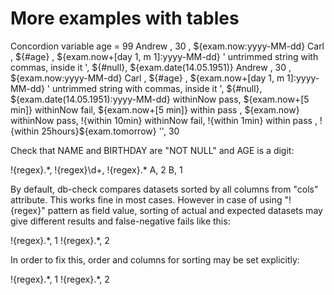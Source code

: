 # More examples with tables

<div>
    <e:summary/>
    <e:example name="Using of vars and EL">
        <e:given print="true">
            <span>Concordion variable age = <span c:set="#age">99</span></span>    
            <e:db-set table="PERSON" cols="NAME, AGE, BIRTHDAY, ID=1..10">
                <row>Andrew                                     , 30      , ${exam.now:yyyy-MM-dd}</row>
                <row>Carl                                       , ${#age} , ${exam.now+[day 1, m 1]:yyyy-MM-dd}</row>
                <row>' untrimmed string with commas, inside it ', ${#null}, ${exam.date(14.05.1951)}</row>
            </e:db-set>
        </e:given>
        <e:then print="true">
            <e:db-check table="PERSON" cols="NAME, AGE, BIRTHDAY">
                <row>Andrew                                     , 30      , ${exam.now:yyyy-MM-dd}</row>
                <row>  Carl                                     , ${#age} , ${exam.now+[day 1, m 1]:yyyy-MM-dd}</row>
                <row>' untrimmed string with commas, inside it ', ${#null}, ${exam.date(14.05.1951):yyyy-MM-dd}</row>
            </e:db-check>
        </e:then>
    </e:example>
    <e:example name="Check within tolerance of expected timestamp" status="ExpectedToFail">
        <e:given print="true">
            <e:db-set table="PERSON" cols="NAME, BIRTHDAY, ID=1..10">
                <row>withinNow pass, ${exam.now+[5 min]}</row>
                <row>withinNow fail, ${exam.now+[5 min]}</row>
                <row>within pass   , ${exam.now}</row>
            </e:db-set>
        </e:given>
        <e:then print="true">
            <e:db-check table="PERSON" cols="NAME, BIRTHDAY">
                <row>withinNow pass, !{within 10min}</row>
                <row>withinNow fail, !{within 1min}</row>
                <row>within pass   , !{within 25hours}${exam.tomorrow}</row>
            </e:db-check>
        </e:then>
    </e:example>
    <e:example name="Check with regex" status="ExpectedToFail">
        <e:given print="true">
            <e:db-set table="PERSON" cols="NAME, AGE, ID=1..10">
                <row>'', 30</row>
            </e:db-set>
        </e:given>
        <e:then print="true">
            <p>Check that NAME and BIRTHDAY are "NOT NULL" and AGE is a digit:</p>
            <e:db-check table="PERSON" cols="NAME, AGE, BIRTHDAY">
                <row>!{regex}.*, !{regex}\d+, !{regex}.*</row>
            </e:db-check>
        </e:then>
    </e:example>
    <e:example name="Check with order by" status="ExpectedToFail">
        <e:given print="true">
            <e:db-set table="PERSON" cols="NAME, AGE, ID=1..10">
                <row>A, 2</row>
                <row>B, 1</row>
            </e:db-set>
        </e:given>
        <e:then print="true">
            <p>
                By default, db-check compares datasets sorted by all columns from "cols" attribute.
                This works fine in most cases. However in case of using "!{regex}" pattern as field value, 
                sorting of actual and expected datasets may give different results and false-negative fails like this:
            </p>
            <e:db-check table="PERSON" cols="NAME, AGE">
                <row>!{regex}.*, 1</row>
                <row>!{regex}.*, 2</row>
            </e:db-check>
            <p>
                In order to fix this, order and columns for sorting may be set explicitly: 
            </p>
            <e:db-check table="PERSON" cols="NAME, AGE" orderBy="AGE, NAME">
                <row>!{regex}.*, 1</row>
                <row>!{regex}.*, 2</row>
            </e:db-check>
        </e:then>
    </e:example>
</div>
